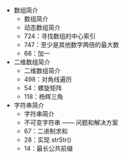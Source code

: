 - 数组简介
  - 数组简介
  - 动态数组简介
  - 724：寻找数组的中心索引
  - 747：至少是其他数字两倍的最大数
  - 66：加一
- 二维数组简介
  - 二维数组简介
  - 498：对角线遍历
  - 54：螺旋矩阵
  - 118：杨辉三角
- 字符串简介
  - 字符串简介
  - 不可变字符串 —— 问题和解决方案
  - 67：二进制求和
  - 28：实现 strStr()
  - 14：最长公共前缀

